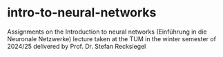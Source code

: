 # intro-to-neural-networks
Assignments on the Introduction to neural networks (Einführung in die Neuronale Netzwerke) lecture taken at the TUM in the winter semester of 2024/25 delivered by Prof. Dr. Stefan Recksiegel
